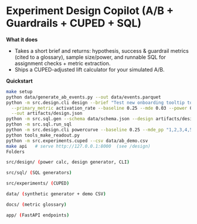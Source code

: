 # Experiment Design Copilot (A/B + Guardrails + CUPED + SQL)

**What it does**
- Takes a short brief and returns: hypothesis, success & guardrail metrics (cited to a glossary), sample size/power, and runnable SQL for assignment checks + metric extraction.
- Ships a CUPED-adjusted lift calculator for your simulated A/B.

**Quickstart**
```bash
make setup
python data/generate_ab_events.py --out data/events.parquet
python -m src.design.cli design --brief "Test new onboarding tooltip to improve activation" \
  --primary_metric activation_rate --baseline 0.25 --mde 0.03 --power 0.8 --alpha 0.05 \
  --out artifacts/design.json
python -m src.sql.gen --schema data/schema.json --design artifacts/design.json --out artifacts/sql
python -m src.sql.run_sql
python -m src.design.cli powercurve --baseline 0.25 --mde_pp "1,2,3,4,5,6" > artifacts/powercurve.csv
python tools_make_readout.py
python -m src.experiments.cuped --csv data/ab_demo.csv
make api   # serve http://127.0.0.1:8000  (see /design)
Folders

src/design/ (power calc, design generator, CLI)

src/sql/ (SQL generators)

src/experiments/ (CUPED)

data/ (synthetic generator + demo CSV)

docs/ (metric glossary)

app/ (FastAPI endpoints)
